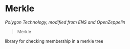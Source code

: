 # Merkle

*Polygon Technology, modified from ENS and OpenZeppelin*

> Merkle

library for checking membership in a merkle tree






